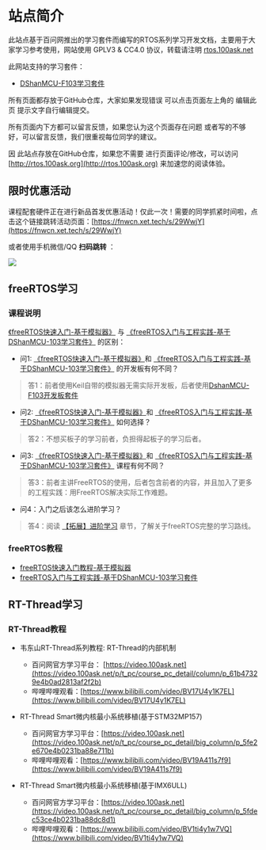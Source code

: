 
# 站点简介
  此站点基于百问网推出的学习套件而编写的RTOS系列学习开发文档，主要用于大家学习参考使用，网站使用 GPLV3 & CC4.0 协议，转载请注明 [rtos.100ask.net](http://rtos.100ask.net)
  
  此网站支持的学习套件：
  * [DShanMCU-F103学习套件](https://item.taobao.com/item.htm?id=724601559592)


所有页面都存放于GitHub仓库，大家如果发现错误 可以点击页面左上角的  编辑此页 提示文字自行编辑提交。

所有页面内下方都可以留言反馈，如果您认为这个页面存在问题 或者写的不够好，可以留言反馈，我们很重视每位同学的建议。

因 此站点存放在GitHub仓库，如果您不需要 进行页面评论/修改，可以访问 [http://rtos.100ask.org](http://rtos.100ask.org) 来加速您的阅读体验。


## 限时优惠活动

课程配套硬件正在进行新品首发优惠活动！仅此一次！需要的同学抓紧时间啦，点击这个链接跳转活动页面：[https://fnwcn.xet.tech/s/29WwjY](https://fnwcn.xet.tech/s/29WwjY)

或者使用手机微信/QQ **扫码跳转** ：

![](http://photos.100ask.net/rtos-docs/HAL+FreeRTOS_Group_activities.jpg)


## freeRTOS学习

### 课程说明

[《freeRTOS快速入门-基于模拟器》](./zh/freeRTOS/simulator/README.md) 与 [《freeRTOS入门与工程实践-基于DShanMCU-103学习套件》](./zh/freeRTOS/DShanMCU-F103/README.md) 的区别：

- 问1: [《freeRTOS快速入门-基于模拟器》](./zh/freeRTOS/simulator/README.md)和 [《freeRTOS入门与工程实践-基于DShanMCU-103学习套件》](./zh/freeRTOS/DShanMCU-F103/README.md) 的开发板有何不同？
> 答1：前者使用Keil自带的模拟器无需实际开发板，后者使用[DshanMCU-F103开发板套件](https://item.taobao.com/item.htm?id=724601559592)


- 问2: [《freeRTOS快速入门-基于模拟器》](./zh/freeRTOS/simulator/README.md)和 [《freeRTOS入门与工程实践-基于DShanMCU-103学习套件》](./zh/freeRTOS/DShanMCU-F103/README.md) 如何选择？
> 答2：不想买板子的学习前者，负担得起板子的学习后者。


- 问3: [《freeRTOS快速入门-基于模拟器》](./zh/freeRTOS/simulator/README.md)和 [《freeRTOS入门与工程实践-基于DShanMCU-103学习套件》](./zh/freeRTOS/DShanMCU-F103/README.md) 课程有何不同？
> 答3：前者主讲FreeRTOS的使用，后者包含前者的内容，并且加入了更多的工程实践：用FreeRTOS解决实际工作难题。


- 问4：入门之后该怎么进阶学习？
> 答4：阅读 [【拓展】进阶学习](./zh/freeRTOS/simulator/chapter14.md) 章节，了解关于freeRTOS完整的学习路线。

### freeRTOS教程

- [freeRTOS快速入门教程-基于模拟器](./zh/freeRTOS/simulator/README.md)
- [freeRTOS入门与工程实践-基于DShanMCU-103学习套件](./zh/freeRTOS/DShanMCU-F103/README.md)


## RT-Thread学习

### RT-Thread教程

- 韦东山RT-Thread系列教程: RT-Thread的内部机制

  - 百问网官方学习平台： [https://video.100ask.net](https://video.100ask.net/p/t_pc/course_pc_detail/column/p_61b47329e4b0ad2813af2f2b)
  - 哔哩哔哩观看：[https://www.bilibili.com/video/BV17U4y1K7EL](https://www.bilibili.com/video/BV17U4y1K7EL)

- RT-Thread Smart微内核最小系统移植(基于STM32MP157)
  - 百问网官方学习平台：[https://video.100ask.net](https://video.100ask.net/p/t_pc/course_pc_detail/big_column/p_5fe2e670e4b0231ba88e711b)
  - 哔哩哔哩观看：[https://www.bilibili.com/video/BV19A411s7f9](https://www.bilibili.com/video/BV19A411s7f9)

- RT-Thread Smart微内核最小系统移植(基于IMX6ULL)
  - 百问网官方学习平台：[https://video.100ask.net](https://video.100ask.net/p/t_pc/course_pc_detail/big_column/p_5fdec53ce4b0231ba88dc8d1)
  - 哔哩哔哩观看：[https://www.bilibili.com/video/BV1ti4y1w7VQ](https://www.bilibili.com/video/BV1ti4y1w7VQ)

